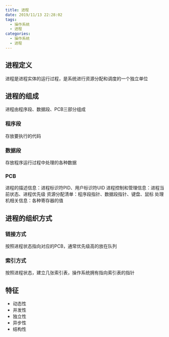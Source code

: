 ```yaml
---
title: 进程
date: 2019/11/13 22:28:02
tags:
  - 操作系统
  - 进程
categories:
  - 操作系统
  - 进程
---
```



## 进程定义
进程是进程实体的运行过程，是系统进行资源分配和调度的一个独立单位

## 进程的组成
进程由程序段、数据段、PCB三部分组成

### 程序段
存放要执行的代码

### 数据段
存放程序运行过程中处理的各种数据

### PCB
进程的描述信息：进程标识符PID、用户标识符UID
进程控制和管理信息：进程当前状态、进程优先级
资源分配清单：程序段指针、数据段指针、键盘、鼠标
处理机相关信息：各种寄存器的值

## 进程的组织方式
### 链接方式
按照进程状态指向对应的PCB，通常优先级高的放在队列
### 索引方式
按照进程状态，建立几张索引表，操作系统拥有指向索引表的指针

## 特征
- 动态性
- 并发性
- 独立性
- 异步性
- 结构性